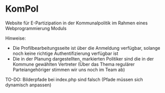 # KomPol
Website für E-Partizipation in der Kommunalpolitik im Rahmen eines Webprogrammierung Moduls

Hinweise:
- Die Profilbearbeitungsseite ist über die Anmeldung verfügbar, solange noch keine richtige Authentifizierung verfügbar ist
- Die in der Planung dargestellten, markierten Politiker sind die in der Kommune gewählten Vertreter (Über das Thema regulärer Parteiangehöriger stimmen wir uns noch im Team ab)

TO-DO: Bilderpfade bei index.php sind falsch (Pfade müssen sich dynamisch anpassen)